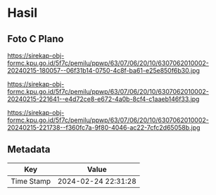 # Hasil

## Foto C Plano

https://sirekap-obj-formc.kpu.go.id/5f7c/pemilu/ppwp/63/07/06/20/10/6307062010002-20240215-180057--06f31b14-0750-4c8f-ba61-e25e850f6b30.jpg

https://sirekap-obj-formc.kpu.go.id/5f7c/pemilu/ppwp/63/07/06/20/10/6307062010002-20240215-221641--e4d72ce8-e672-4a0b-8cf4-c1aaeb146f33.jpg

https://sirekap-obj-formc.kpu.go.id/5f7c/pemilu/ppwp/63/07/06/20/10/6307062010002-20240215-221738--f360fc7a-9f80-4046-ac22-7cfc2d65058b.jpg


## Metadata

| Key        | Value               |
| ---------- | ------------------- |
| Time Stamp | 2024-02-24 22:31:28 |



